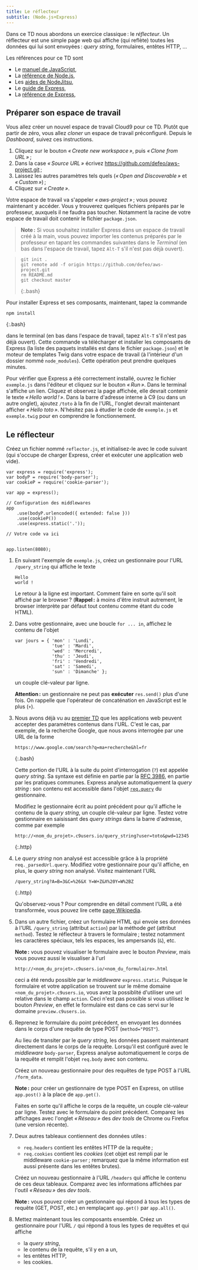 ```yaml
---
title: Le réflecteur
subtitle: (Node.js+Express)
---
```


Dans ce TD nous abordons un exercice classique : le *réflecteur*. Un
réflecteur est une simple page web qui affiche (qui reflète) toutes
les données qui lui sont envoyées : *query string*, formulaires,
entêtes HTTP, ...

Les références pour ce TD sont

- Le [manuel de JavaScript](https://developer.mozilla.org/docs/Web/JavaScript),
- La [référence de Node.js](http://nodejs.org/api/),
- Les [aides de NodeJitsu](http://docs.nodejitsu.com/),
- Le [guide de Express](http://expressjs.com/guide.html),
- La [référence de Express](http://expressjs.com/3x/api.html),


## Préparer son espace de travail

Vous allez créer un nouvel espace de travail Cloud9 pour ce TD. Plutôt
que partir de zéro, vous allez *cloner* un espace de travail
préconfiguré. Depuis le *Dashboard*, suivez ces instructions.

1. Cliquez sur le bouton *« Create new workspace »*, puis *« Clone
   from URL »* ;
2. Dans la case *« Source URL »* écrivez
   <https://github.com/defeo/aws-project.git> ;
3. Laissez les autres paramètres tels quels (*« Open and
   Discoverable »* et *« Custom »*) ;
4. Cliquez sur *« Create »*.

Votre espace de travail va s'appeler *« aws-project »* ; vous pouvez
maintenant y accéder. Vous y trouverez quelques fichiers préparés par
le professeur, auxquels il ne faudra pas toucher. Notamment la racine
de votre espace de travail doit contenir le fichier `package.json`.

> **Note :** Si vous souhaitez installer Express dans un espace de
> travail créé à la main, vous pouvez importer les contenus préparés
> par le professeur en tapant les commandes suivantes dans le
> *Terminal* (en bas dans l'espace de travail, tapez `Alt-T` s'il
> n'est pas déjà ouvert).

> ~~~
> git init .
> git remote add -f origin https://github.com/defeo/aws-project.git
> rm README.md
> git checkout master
> ~~~
> {:.bash}

Pour installer Express et ses composants, maintenant, tapez la commande

	npm install
{:.bash}

dans le terminal (en bas dans l'espace de travail, tapez `Alt-T` s'il
n'est pas déjà ouvert). Cette commande va télécharger et installer les
composants de Express (la liste des paquets installés est dans le
fichier `package.json`) et le moteur de templates Twig dans votre
espace de travail (à l'intérieur d'un dossier nommé
`node_modules`). Cette opération peut prendre quelques minutes.

Pour vérifier que Express a été correctement installé, ouvrez le
fichier `exemple.js` dans l'éditeur et cliquez sur le bouton
*« Run »*. Dans le terminal s'affiche un lien. Cliquez et observez la
page affichée, elle devrait contenir le texte *« Hello
world ! »*. Dans la barre d'adresse interne à C9 (ou dans un autre
onglet), ajoutez `/toto` à la fin de l'URL, l'onglet devrait
maintenant afficher *« Hello toto »*. N'hésitez pas à étudier le code
de `exemple.js` et `exemple.twig` pour en comprendre le fonctionnement.


## Le réflecteur

Créez un fichier nommé `reflector.js`, et initialisez-le avec le code
suivant (qui s'occupe de charger Express, créer et exécuter une
application web vide).

~~~
var express = require('express');
var bodyP = require('body-parser');
var cookieP = require('cookie-parser');

var app = express();

// Configuration des middlewares
app
	.use(bodyP.urlencoded({ extended: false }))
	.use(cookieP())
	.use(express.static('.'));
	
// Votre code va ici


app.listen(8080);
~~~

1. En suivant l'exemple de `exemple.js`, créez un gestionnaire pour
   l'URL `/query_string` qui affiche le texte
   
   ~~~
   Hello
   world !
   ~~~

   Le retour à la ligne est important. Comment faire en sorte qu'il
   soit affiché par le browser ? (**Rappel :** à moins d'être instruit
   autrement, le browser interprète par défaut tout contenu comme étant
   du code HTML).

2. Dans votre gestionnaire, avec une boucle `for ... in`, affichez le
   contenu de l'objet
   
   ~~~
   var jours = { 'mon' : 'Lundi',
                 'tue' : 'Mardi',
                 'wed' : 'Mercredi',
                 'thu' : 'Jeudi',
                 'fri' : 'Vendredi',
                 'sat' : 'Samedi',
                 'sun' : 'Dimanche' };
   ~~~
   
   un couple clé-valeur par ligne.
   
   **Attention :** un gestionnaire ne peut pas **exécuter**
   `res.send()` plus d'une fois. On rappelle que l'opérateur de
   concaténation en JavaScript est le plus (`+`).

3. Nous avons déjà vu au [premier TD](tutorial1#formulaires) que les
   applications web peuvent accepter des paramètres contenus dans
   l'URL. C'est le cas, par exemple, de la recherche Google, que nous
   avons interrogée par une URL de la forme
   
   ~~~
   https://www.google.com/search?q=ma+recherche&hl=fr
   ~~~
   {:.bash}
   
   Cette portion de l'URL à la suite du point d'interrogation (`?`)
   est appelée *query string*. Sa syntaxe est définie en partie par la
   [RFC 3986](http://tools.ietf.org/html/rfc3986#section-3.4), en
   partie par les pratiques communes.  Express analyse automatiquement
   la *query string* : son contenu est accessible dans l'objet
   [`req.query`](http://expressjs.com/3x/api.html#req.query) du
   gestionnaire.
   
   Modifiez le gestionnaire écrit au point précédent pour qu'il
   affiche le contenu de la *query string*, un couple clé-valeur par
   ligne. Testez votre gestionnaire en saisissant des *query strings*
   dans la barre d'adresse, comme par exemple
   
   ~~~
   http://<nom_du_projet>.c9users.io/query_string?user=toto&pwd=12345
   ~~~
   {:.http}

4. Le *query string* non analysé est accessible grâce à la propriété
   `req._parsedUrl.query`. Modifiez votre gestionnaire pour qu'il
   affiche, en plus, le *query string* non analysé. Visitez maintenant
   l'URL
   
   ~~~
   /query_string?A=B=3&C=%26&X Y=W+Z&X%20Y=W%2BZ
   ~~~
   {:.http}
   
   Qu'observez-vous ? Pour comprendre en détail comment l'URL a été
   transformée, vous pouvez lire cette
   [page Wikipedia](http://en.wikipedia.org/wiki/Percent-encoding).

4. Dans un autre fichier, créez un formulaire HTML qui envoie ses
   données à l'URL `/query_string` (attribut `action`) par la méthode
   *get* (attribut `method`). Testez le réflecteur à travers le
   formulaire ; testez notamment les caractères spéciaux, tels les
   espaces, les ampersands (`&`), etc.
   
   **Note :** vous pouvez visualiser le formulaire avec le bouton
   *Preview*, mais vous pouvez aussi le visualiser à l'url
   
   ~~~
   http://<nom_du_projet>.c9users.io/<nom_du_formulaire>.html
   ~~~
   
   ceci a été rendu possible par le *middleware*
   `express.static`. Puisque le formulaire et votre application se
   trouvent sur le même domaine `<nom_du_projet>.c9users.io`, vous avez la
   possiblité d'utiliser une url relative dans le champ `action`. Ceci
   n'est pas possible si vous utilisez le bouton *Preview*, en effet
   le formulaire est dans ce cas servi sur le domaine `preview.c9users.io`.
   
5. Reprenez le formulaire du point précédent, en envoyant les données
   dans le corps d'une requête de type POST (`method="POST"`).
   
   Au lieu de transiter par le *query string*, les données passent
   maintenant directement dans le corps de la requête.  Lorsqu'il est
   configuré avec le *middleware* `body-parser`, Express analyse
   automatiquement le corps de la requête et remplit l'objet
   `req.body` avec son contenu.
   
   Créez un nouveau gestionnaire pour des requêtes de type POST à
   l'URL `/form_data`.

   **Note :** pour créer un gestionnaire de type POST en Express, on
   utilise `app.post()` à la place de `app.get()`.
   
   Faites en sorte qu'il affiche le corps de la requête, un couple
   clé-valeur par ligne. Testez avec le formulaire du point
   précédent. Comparez les affichages avec l'onglet *« Réseau »* des
   *dev tools* de Chrome ou Firefox (une version récente).
   
7. Deux autres tableaux contiennent des données utiles :
   
   - `req.headers` contient les entêtes HTTP de la requête ;
   - `req.cookies` contient les *cookies* (cet objet est rempli par le
	 middleware `cookie-parser` ; remarquez que la même information
	 est aussi présente dans les entêtes brutes).
   
   Créez un nouveau gestionnaire à l'URL `/headers` qui affiche le
   contenu de ces deux tableaux. Comparez avec les informations
   affichées par l'outil *« Réseau »* des *dev tools*.
   
   **Note :** vous pouvez créer un gestionnaire qui répond à tous les
   types de requête (GET, POST, etc.) en remplaçant `app.get()` par
   `app.all()`.
   
8. Mettez maintenant tous les composants ensemble. Créez un
   gestionnaire pour l'URL `/` qui répond à tous les types de requêtes
   et qui affiche
   
   - la *query string*,
   - le contenu de la requête, s'il y en a un,
   - les entêtes HTTP,
   - les cookies.

